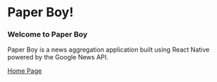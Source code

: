 # Paper Boy!

### Welcome to Paper Boy
Paper Boy is a news aggregation application built using React Native powered by the Google News API.

[Home Page](http://i.imgur.com/cpMepSF.jpg)